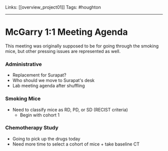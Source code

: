 Links: [[overview_project01]]
Tags: #houghton

---

# McGarry 1:1 Meeting Agenda

This meeting was originally supposed to be for going through the smoking mice, but other pressing issues are represented as well.

### Administrative
- Replacement for Surapat?
- Who should we move to Surapat's desk
- Lab meeting agenda after shuffling

### Smoking Mice
- Need to classify mice as RD, PD, or SD (RECIST criteria)
	- Begin with cohort 1

### Chemotherapy Study
- Going to pick up the drugs today
- Need more time to select a cohort of mice + take baseline CT
